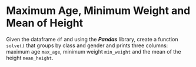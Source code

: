 # Maximum Age, Minimum Weight and Mean of Height

Given the dataframe ```df``` and using the ***Pandas*** library, create a function ```solve()``` 
that groups by class and gender and prints three columns: 
maximum age ```max_age```, minimum weight ```min_weight```
and the mean of the height ```mean_height```.